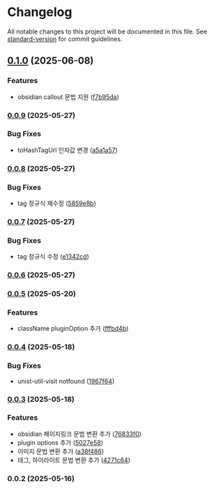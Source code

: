 # Changelog

All notable changes to this project will be documented in this file. See [standard-version](https://github.com/conventional-changelog/standard-version) for commit guidelines.

## [0.1.0](https://github.com/Vespucci95/gatsby-remark-obsidian-syntax/compare/v0.0.9...v0.1.0) (2025-06-08)


### Features

* obsidian callout 문법 지원 ([f7b95da](https://github.com/Vespucci95/gatsby-remark-obsidian-syntax/commit/f7b95da7e460e7ce875590ce47a09f30882448af))

### [0.0.9](https://github.com/Vespucci95/gatsby-remark-obsidian-syntax/compare/v0.0.8...v0.0.9) (2025-05-27)


### Bug Fixes

* toHashTagUrl 인자값 변경 ([a5a1a57](https://github.com/Vespucci95/gatsby-remark-obsidian-syntax/commit/a5a1a57cf5a48fe2d4c552ccd3242e23b671e2c0))

### [0.0.8](https://github.com/Vespucci95/gatsby-remark-obsidian-syntax/compare/v0.0.7...v0.0.8) (2025-05-27)


### Bug Fixes

* tag 정규식 재수정 ([5859e8b](https://github.com/Vespucci95/gatsby-remark-obsidian-syntax/commit/5859e8bba44639f478b73b6a7ea459a8e72932ba))

### [0.0.7](https://github.com/Vespucci95/gatsby-remark-obsidian-syntax/compare/v0.0.6...v0.0.7) (2025-05-27)


### Bug Fixes

* tag 정규식 수정 ([e1342cd](https://github.com/Vespucci95/gatsby-remark-obsidian-syntax/commit/e1342cd1c5b2f0d942772e7562ccf60bb13e6ff6))

### [0.0.6](https://github.com/Vespucci95/gatsby-remark-obsidian-syntax/compare/v0.0.5...v0.0.6) (2025-05-27)

### [0.0.5](https://github.com/Vespucci95/gatsby-remark-obsidian-syntax/compare/v0.0.4...v0.0.5) (2025-05-20)


### Features

* className pluginOption 추가 ([fffbd4b](https://github.com/Vespucci95/gatsby-remark-obsidian-syntax/commit/fffbd4b3a1e65fc7ed7b266617f6058178ce4363))

### [0.0.4](https://github.com/Vespucci95/gatsby-remark-obsidian-syntax/compare/v0.0.3...v0.0.4) (2025-05-18)


### Bug Fixes

* unist-util-visit notfound ([1967f64](https://github.com/Vespucci95/gatsby-remark-obsidian-syntax/commit/1967f64c9a90843e8c3e5c6cb92ac040e423aeb7))

### [0.0.3](https://github.com/Vespucci95/gatsby-remark-obsidian-syntax/compare/v0.0.2...v0.0.3) (2025-05-18)


### Features

* obsidian 페이지링크 문법 변환 추가 ([76833f0](https://github.com/Vespucci95/gatsby-remark-obsidian-syntax/commit/76833f07c58b66379ed7893192656306f49f470f))
* plugin options 추가 ([5027e58](https://github.com/Vespucci95/gatsby-remark-obsidian-syntax/commit/5027e58e2177247f0b6377d9bde3c5cc449d6468))
* 이미지 문법 변환 추가 ([a38f486](https://github.com/Vespucci95/gatsby-remark-obsidian-syntax/commit/a38f486d5f96f75a38b901ccea690db3f6d37eee))
* 태그, 하이라이트 문법 변환 추가 ([4271c64](https://github.com/Vespucci95/gatsby-remark-obsidian-syntax/commit/4271c640bd3b96a970c65cf317e3da043368faad))

### 0.0.2 (2025-05-16)

